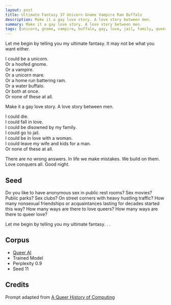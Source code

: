 ```yaml
---
layout: post
title: Ultimate Fantasy 37 Unicorn Gnome Vampire Ram Buffalo
description: Make it a gay love story. A love story between men.
summary: Make it a gay love story. A love story between men.
tags: [unicorn, gnome, vampire, buffalo, gay, love, jail, family, queer, GPT-2, RunwayML]
---
```


Let me begin by telling you my ultimate fantasy. It may not be what you want either.

I could be a unicorn.<br/>
Or a hoofed gnome.<br/>
Or a vampire.<br/>
Or a unicorn mare.<br/>
Or a home run battering ram.<br/>
Or a water buffalo.<br/>
Or both at once.<br/>
Or none of these at all.

Make it a gay love story. A love story between men.

I could die.<br/>
I could fall in love.<br/>
I could be disowned by my family.<br/>
I could go to jail.<br/>
I could be in love with a woman.<br/>
I could leave my wife and kids for a man.<br/>
Or none of these at all.

There are no wrong answers. In life we make mistakes. We build on them. Love conquers all. Good night.


## Seed

Do you like to have anonymous sex in public rest rooms? Sex movies? Public parks? Sex clubs? On street corners with heavy hustling traffic? How many nonsexual friendships or acquaintances lasting for decades started this way? How many ways are there to love queers? How many ways are there to queer love?

Let me begin by telling you my ultimate fantasy. . .

## Corpus

- [Queer AI](/queerai)
- Trained Model
- Perplexity 0.9
- Seed 11

## Credits

Prompt adapted from [A Queer History of Computing](https://rhizome.org/editorial/2013/feb/19/queer-computing-1/)
